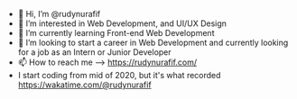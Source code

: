 - 👋 Hi, I’m @rudynurafif
- 👀 I’m interested in Web Development, and UI/UX Design
- 🌱 I’m currently learning Front-end Web Development
- 💞️ I’m looking to start a career in Web Development and currently looking for a job as an Intern or Junior Developer
- 📫 How to reach me --> https://rudynurafif.com/
- I start coding from mid of 2020, but it's what recorded https://wakatime.com/@rudynurafif
